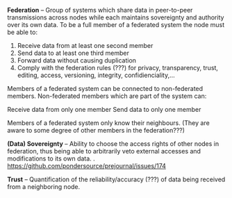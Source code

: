 **Federation** – Group of systems which share data in peer-to-peer transmissions across nodes while each maintains sovereignty and authority over its own data. To be a full member of a federated system the node must be able to:

1. Receive data from at least one second member
2. Send data to at least one third member
3. Forward data without causing duplication
4. Comply with the federation rules (???) for privacy, transparency, trust, editing, access, versioning, integrity, confidienciality,...

Members of a federated system can be connected to non-federated members. Non-federated members which are part of the system can:

Receive data from only one member
Send data to only one member

Members of a federated system only know their neighbours.
(They are aware to some degree of other members in the federation???)

**(Data) Sovereignty** – Ability to choose the access rights of other nodes in federation, thus being able to arbitrarily veto external accesses and modifications to its own data.
 .
https://github.com/pondersource/prejournal/issues/174

**Trust** – Quantification of the reliability/accuracy (???) of data being received from a neighboring node.

